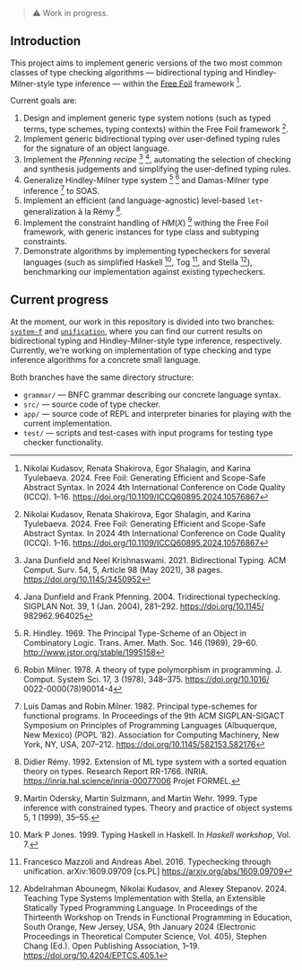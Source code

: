 > ⚠️ Work in progress.

## Introduction

This project aims to implement generic versions of the two most common classes of type checking algorithms — bidirectional typing and Hindley-Milner-style type inference — within the [Free Foil](https://github.com/fizruk/free-foil) framework [^1].

Current goals are:

1. Design and implement generic type system notions (such as typed terms, type schemes, typing contexts) within the Free Foil framework [^1].
2. Implement generic bidirectional typing over user-defined typing rules for the signature of an object language.
3. Implement the _Pfenning recipe_ [^3] [^4], automating the selection of checking and synthesis judgements and simplifying the user-defined typing rules.
4. Generalize Hindley-Milner type system [^5] [^6] and Damas-Milner type inference [^7] to SOAS.
5. Implement an efficient (and language-agnostic) level-based `let`-generalization à la Rémy [^8].
6. Implement the constraint handling of $HM(X)$ [^9] withing the Free Foil framework, with generic instances for type class and subtyping constraints.
7. Demonstrate algorithms by implementing typecheckers for several languages (such as simplified Haskell [^10], Tog [^11], and Stella [^2]), benchmarking our implementation against existing typecheckers.

## Current progress

At the moment, our work in this repository is divided into two branches: [`system-f`](https://github.com/evermake/free-foil-typecheck/tree/system-f) and [`unification`](https://github.com/evermake/free-foil-typecheck/tree/unification), where you can find our current results on bidirectional typing and Hindley-Milner-style type inference, respectively. Currently, we're working on implementation of type checking and type inference algorithms for a concrete small language.

Both branches have the same directory structure:
- `grammar/` — BNFC grammar describing our concrete language syntax.
- `src/` — source code of type checker.
- `app/` — source code of REPL and interpreter binaries for playing with the current implementation.
- `test/` — scripts and test-cases with input programs for testing type checker functionality.

[^1]: Nikolai Kudasov, Renata Shakirova, Egor Shalagin, and Karina Tyulebaeva. 2024. Free Foil: Generating Efficient and Scope-Safe Abstract Syntax. In 2024 4th International Conference on Code Quality (ICCQ). 1–16. https://doi.org/10.1109/ICCQ60895.2024.10576867
[^2]: Abdelrahman Abounegm, Nikolai Kudasov, and Alexey Stepanov. 2024. Teaching Type Systems Implementation with Stella, an Extensible Statically Typed Programming Language. In Proceedings of the Thirteenth Workshop on Trends in Functional Programming in Education, South Orange, New Jersey, USA, 9th January 2024 (Electronic Proceedings in Theoretical Computer Science, Vol. 405), Stephen Chang (Ed.). Open Publishing Association, 1–19. https://doi.org/10.4204/EPTCS.405.1
[^3]: Jana Dunfield and Neel Krishnaswami. 2021. Bidirectional Typing. ACM Comput. Surv. 54, 5, Article 98 (May 2021), 38 pages. https://doi.org/10.1145/3450952
[^4]: Jana Dunfield and Frank Pfenning. 2004. Tridirectional typechecking. SIGPLAN Not. 39, 1 (Jan. 2004), 281–292. https://doi.org/10.1145/ 982962.964025
[^5]: R. Hindley. 1969. The Principal Type-Scheme of an Object in Combinatory Logic. Trans. Amer. Math. Soc. 146 (1969), 29–60. http://www.jstor.org/stable/1995158
[^6]: Robin Milner. 1978. A theory of type polymorphism in programming. J. Comput. System Sci. 17, 3 (1978), 348–375. https://doi.org/10.1016/
0022-0000(78)90014-4
[^7]: Luis Damas and Robin Milner. 1982. Principal type-schemes for functional programs. In Proceedings of the 9th ACM SIGPLAN-SIGACT Symposium on Principles of Programming Languages (Albuquerque, New Mexico) (POPL ’82). Association for Computing Machinery, New York, NY, USA, 207–212. https://doi.org/10.1145/582153.582176
[^8]: Didier Rémy. 1992. Extension of ML type system with a sorted equation theory on types. Research Report RR-1766. INRIA. https://inria.hal.science/inria-00077006 Projet FORMEL.
[^9]: Martin Odersky, Martin Sulzmann, and Martin Wehr. 1999. Type inference with constrained types. Theory and practice of object systems 5, 1 (1999), 35–55.
[^10]: Mark P Jones. 1999. Typing Haskell in Haskell. In _Haskell workshop_, Vol. 7.
[^11]: Francesco Mazzoli and Andreas Abel. 2016. Typechecking through unification. arXiv:1609.09709 [cs.PL] https://arxiv.org/abs/1609.09709
